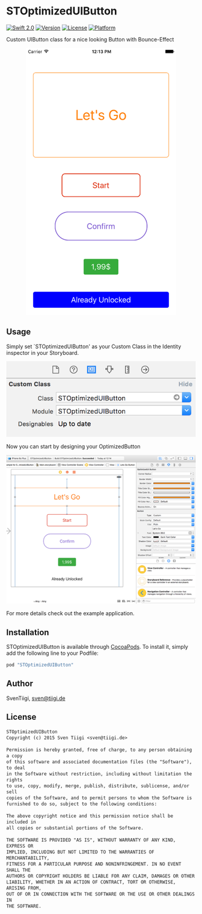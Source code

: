 # STOptimizedUIButton

[![Swift 2.0](https://img.shields.io/badge/Swift-2.0-orange.svg?style=flat)](https://developer.apple.com/swift/)
[![Version](https://img.shields.io/cocoapods/v/STOptimizedUIButton.svg?style=flat)](http://cocoapods.org/pods/STOptimizedUIButton)
[![License](https://img.shields.io/cocoapods/l/STOptimizedUIButton.svg?style=flat)](http://cocoapods.org/pods/STOptimizedUIButton)
[![Platform](https://img.shields.io/cocoapods/p/STOptimizedUIButton.svg?style=flat)](http://cocoapods.org/pods/STOptimizedUIButton)

Custom UIButton class for a nice looking Button with Bounce-Effect

<p align="center">
<img width=400 src="./Preview/STOptimizedUIButton_Screenshot1.png" alt="Screenshot" title="Screenshot">
</p>

## Usage

Simply set `STOptimizedUIButton' as your Custom Class in the Identity inspector in your Storyboard.
<p align="center"> 
<img src="./Preview/STOptimizedUIButton_CustomClass.png" alt="CustomClass" title="CustomClass">
</p>
Now you can start by designing your OptimizedButton
<p align="center">
<img src="./Preview/STOptimizedUIButton_Storyboard.png" alt="Storyboard" title="Storyboard">
</p>
For more details check out the example application.

## Installation

STOptimizedUIButton is available through [CocoaPods](http://cocoapods.org). To install
it, simply add the following line to your Podfile:

```ruby
pod "STOptimizedUIButton"
```

## Author

SvenTiigi, sven@tiigi.de

## License

```
STOptimizedUIButton
Copyright (c) 2015 Sven Tiigi <sven@tiigi.de>

Permission is hereby granted, free of charge, to any person obtaining a copy
of this software and associated documentation files (the "Software"), to deal
in the Software without restriction, including without limitation the rights
to use, copy, modify, merge, publish, distribute, sublicense, and/or sell
copies of the Software, and to permit persons to whom the Software is
furnished to do so, subject to the following conditions:

The above copyright notice and this permission notice shall be included in
all copies or substantial portions of the Software.

THE SOFTWARE IS PROVIDED "AS IS", WITHOUT WARRANTY OF ANY KIND, EXPRESS OR
IMPLIED, INCLUDING BUT NOT LIMITED TO THE WARRANTIES OF MERCHANTABILITY,
FITNESS FOR A PARTICULAR PURPOSE AND NONINFRINGEMENT. IN NO EVENT SHALL THE
AUTHORS OR COPYRIGHT HOLDERS BE LIABLE FOR ANY CLAIM, DAMAGES OR OTHER
LIABILITY, WHETHER IN AN ACTION OF CONTRACT, TORT OR OTHERWISE, ARISING FROM,
OUT OF OR IN CONNECTION WITH THE SOFTWARE OR THE USE OR OTHER DEALINGS IN
THE SOFTWARE.
```
